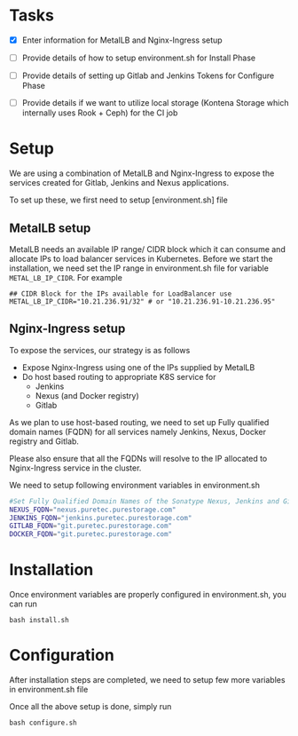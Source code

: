 # Tasks
- [x] Enter information for MetalLB and Nginx-Ingress setup
- [ ] Provide details of how to setup environment.sh for Install Phase
- [ ] Provide details of setting up Gitlab and Jenkins Tokens for Configure Phase
- [ ] Provide details if we want to utilize local storage (Kontena Storage which internally uses Rook + Ceph) for the CI job


# Setup
We are using a combination of MetalLB and Nginx-Ingress to expose the services created for Gitlab, Jenkins and Nexus applications.

To set up these, we first need to setup [environment.sh] file

## MetalLB setup
MetalLB needs an available IP range/ CIDR block which it can consume and allocate IPs to load balancer services in Kubernetes. Before we start the installation, we need set the IP range in environment.sh file for variable ` METAL_LB_IP_CIDR`. For example
```shell
## CIDR Block for the IPs available for LoadBalancer use
METAL_LB_IP_CIDR="10.21.236.91/32" # or "10.21.236.91-10.21.236.95"
```

## Nginx-Ingress setup
To expose the services, our strategy is as follows
* Expose Nginx-Ingress using one of the IPs supplied by MetalLB
* Do host based routing to appropriate K8S service for
  * Jenkins
  * Nexus (and Docker registry)
  * Gitlab

As we plan to use host-based routing, we need to set up Fully qualified domain names (FQDN) for all services namely Jenkins, Nexus, Docker registry and Gitlab.

Please also ensure that all the FQDNs will resolve to the IP allocated to Nginx-Ingress service in the cluster.

We need to setup following environment variables in environment.sh

```bash
#Set Fully Qualified Domain Names of the Sonatype Nexus, Jenkins and GitLab services in Kubernetes
NEXUS_FQDN="nexus.puretec.purestorage.com"
JENKINS_FQDN="jenkins.puretec.purestorage.com"
GITLAB_FQDN="git.puretec.purestorage.com"
DOCKER_FQDN="git.puretec.purestorage.com"
```

# Installation
Once environment variables are properly configured in environment.sh, you can run 

```shell
bash install.sh
```
# Configuration
After installation steps are completed, we need to setup few more variables in environment.sh file

Once all the above setup is done, simply run

```shell
bash configure.sh
```

